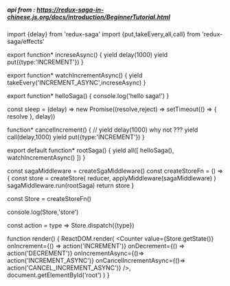 ##### api from : https://redux-saga-in-chinese.js.org/docs/introduction/BeginnerTutorial.html

import {delay} from 'redux-saga'
import {put,takeEvery,all,call} from 'redux-saga/effects'

export function* increseAsync() {
  yield delay(1000)
  yield put({type:'INCREMENT'})
}

export function* watchIncrementAsync() {
  yield takeEvery('INCREMENT_ASYNC',increseAsync)
}

export function* helloSaga() {
  console.log('hello saga!')
}

const sleep = (delay) => new Promise((resolve,reject) => setTimeout(() => {
  resolve
}, delay))


function* cancelIncrement() {
  // yield delay(1000) why not ???
  yield call(delay,1000)
  yield put({type:'INCREMENT'})
}

export default function* rootSaga() {
  yield all([
    helloSaga(),
    watchIncrementAsync()
  ])
}

const sagaMiddleware = createSgaMiddleware()
const createStoreFn = () => {
  const store = createStore(
    reducer,
    applyMiddleware(sagaMiddleware)
  )
  sagaMiddleware.run(rootSaga)
  return store
}

const Store = createStoreFn()

console.log(Store,'store')

const action = type => Store.dispatch({type})

function render() {
  ReactDOM.render(
    <Counter
      value={Store.getState()}
      onIncrement={() => action('INCREMENT')}
      onDecrement={() => action('DECREMENT')}
      onIncrementAsync={()=> action('INCREMENT_ASYNC')}
      onCancelIncrementAsync={()=> action('CANCEL_INCREMENT_ASYNC')}
    />,
    document.getElementById('root')
  )
}